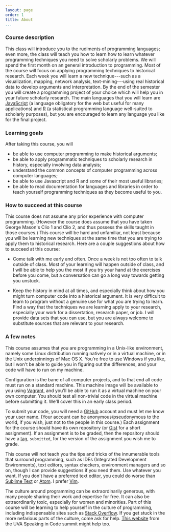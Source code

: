 ```yaml
---
layout: page
order: 1
title: About
...
```


### Course description

This class will introduce you to the rudiments of programming languages;
even more, the class will teach you how to learn how to learn whatever
programming techniques you need to solve scholarly problems. We will
spend the first month on an general introduction to programming. Most of
the course will focus on applying programming techniques to historical
research. Each week you will learn a new technique---such as a
visualization, mapping, network analysis, text-mining---using real
historical data to develop arguments and interpretation. By the end of
the semester you will create a programming project of your choice which
will help you in your future scholarly research. The main languages that
you will learn are [JavaScript][] (a language obligatory for the web but
useful for many applications) and [R][] (a statistical programming
language well-suited to scholarly purposes), but you are encouraged to
learn any language you like for the final project.

### Learning goals

After taking this course, you will

-   be able to use computer programming to make historical arguments;
-   be able to apply programmatic techniques to scholarly research in
    history, especially involving data analysis;
-   understand the common concepts of computer programming across
    computer languages;
-   be able to use Javascript and R and some of their most useful
    libraries;
-   be able to read documentation for languages and libraries in order
    to teach yourself programming techniques as they become useful to
    you.

### How to succeed at this course

This course does not assume any prior experience with computer
programming. (However the course does assume that you have taken George
Mason's Clio 1 and Clio 2, and thus possess the skills taught in those
courses.) This course will be hard and unfamiliar, not least because you
will be learning new techniques at the same time that you are trying to
apply them to historical research. Here are a couple suggestions about
how to succeed at this course:

-   Come talk with me early and often. Once a week is not too often to
    talk outside of class. Most of your learning will happen outside of
    class, and I will be able to help you the most if you try your hand
    at the exercises before you come, but a conversation can go a long
    way towards getting you unstuck.

-   Keep the history in mind at all times, and especially think about
    how you might turn computer code into a historical argument. It is
    very difficult to learn to program without a genuine use for what
    you are trying to learn. Find a way that the techniques we are
    learning apply to your research, especially your work for a
    dissertation, research paper, or job. I will provide data sets that
    you can use, but you are always welcome to substitute sources that
    are relevant to your research.

### A few notes

This course assumes that you are programming in a Unix-like environment,
namely some Linux distribution running natively or in a virtual machine,
or in the Unix underpinnings of Mac OS X. You're free to use Windows if
you like, but I won't be able to guide you in figuring out the
differences, and your code will have to run on my machine.

Configuration is the bane of all computer projects, and to that end all
code must run on a standard machine. This machine image will be
available to you using [Vagrant][], and you'll be able to run it as a
virtual machine on your own computer. You should test all non-trivial
code in the virtual machine before submitting it. We'll cover this in an
early class period.

To submit your code, you will need a [GitHub][] account and must let me
know your user name. (Your account can be anonymous/pseudonymous to the
world, if you wish, just not to the people in this course.) Each
assignment for the course should have its own repository (or [Gist][]
for a short assignment). If an assignment is to be graded, then the
repository should have a [tag][], `submitted`, for the version of the
assignment you wish me to grade.

This course will not teach you the tips and tricks of the innumerable
tools that surround programming, such as IDEs (Integrated Development
Environments), text editors, syntax checkers, environment managers and
so on, though I can provide suggestions if you need them. Use whatever
you want. If you don't have a preferred text editor, you could do worse
than [Sublime Text][] or [Atom][]. I prefer [Vim][].

The culture around programming can be extraordinarily generous, with
many people sharing their work and expertise for free. It can also be
extraordinarily toxic, especially for women and minorities. Part of this
course will be learning to help yourself in the culture of programming,
including indispensable sites such as [Stack Overflow][]. If you get
stuck in the more nefarious parts of the culture, come ask for help.
[This website][] from the UVA Speaking in Code summit might help too.

  [JavaScript]: http://en.wikipedia.org/wiki/JavaScript
  [R]: http://www.r-project.org/
  [Vagrant]: http://www.vagrantup.com/
  [GitHub]: https://github.com/
  [Gist]: https://gist.github.com/
  [tag]: http://git-scm.com/book/en/Git-Basics-Tagging
  [Sublime Text]: http://www.sublimetext.com/
  [Atom]: https://atom.io/
  [Vim]: http://www.vim.org/
  [Stack Overflow]: http://stackoverflow.com/
  [This website]: http://codespeak.scholarslab.org/
